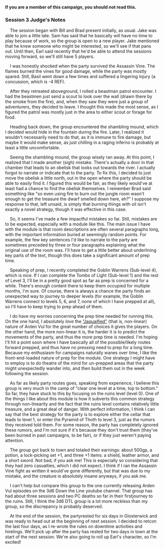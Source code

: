 
**If you are a member of this campaign, you should not read this.**

### Session 3 Judge's Notes

&nbsp;&nbsp;&nbsp;&nbsp;The session began with Bill and Brad present initially, as usual. Jake was able to join a little late. Sam has said that he basically will have no time to play because of work, so the group is open to a new player. Jake mentioned that he knew someone who might be interested, so we'll see if that pans out. Until then, Earl said recently that he'd be able to attend the sessions moving forward, so we'll still have 5 players.

&nbsp;&nbsp;&nbsp;&nbsp;I was honestly shocked when the party survived the Assassin Vine. The flames burned the vines for good damage, while the party was mostly spared. Still, Basil went down a few times and suffered a lingering injury (a concussion, which is -4 REF).

&nbsp;&nbsp;&nbsp;&nbsp;After they retreated aboveground, I rolled a beastman patrol encounter. I had the beastmen just send a scout to look over the wall (drawn there by the smoke from the fire), and, when they saw they were just a group of adventurers, they decided to leave. I thought this made the most sense, as I figured the patrol was mostly just in the area to either scout or forage for food.

&nbsp;&nbsp;&nbsp;&nbsp;Heading back down, the group encountered the shambling mound, which I decided would hide in the fountain during the fire. Later, I realized it wouldn't necessarily need to do that, as it is immune to fire damage, but maybe it would make sense, as just chilling in a raging inferno is probably at least a little uncomfortable.

&nbsp;&nbsp;&nbsp;&nbsp;Seeing the shambling mound, the group wisely ran away. At this point, I realized that I made another (sigh) mistake. There's actually a door in that chamber that leads to an obelisk that looks out towards the river. I actually forgot to narrate or indicate that to the party. To fix this, I decided to just move the obelisk a little north, out in the open where the party should be able to easily find it. I figured this would be fair, as they likely would've at least had a chance to find the obelisk themselves. I remember Brad said something like "so even using fire to burn out the jungle room wasn't enough to get the treasure the dwarf smelled down here, eh?" I suppose my response to that, left unsaid, is simply that burning things with oil isn't exactly a novel strategy, though it was effective in this case.

&nbsp;&nbsp;&nbsp;&nbsp;So, it seems I've made a few impactful mistakes so far. Still, mistakes are to be expected, especially with a module like this. The main issue I have with the module is that room descriptions are often several paragraphs long, with the important information buried at seemingly random points. For example, the few key sentences I'd like to narrate to the party are sometimes preceded by three or four paragraphs explaining what the original use of the room was. I'll have to get a little better about underlining key parts of the text, though this does take a significant amount of prep time.

&nbsp;&nbsp;&nbsp;&nbsp;Speaking of prep, I recently completed the Goblin Warrens (Sub-level 4), which is nice. If I can complete the Tombs of Light (Sub-level 1) and the rest of Level 3, I'll be in a pretty good spot as far as prep is concerned for a while. There's enough content there to keep them occupied for multiple months, I'm sure. Of course, there is always a chance the party finds an unexpected way to journey to deeper levels (for example, the Goblin Warrens connect to levels 5, 6, and 7, none of which I have prepped at all), so I'll have to keep trying to prep ahead of them.

&nbsp;&nbsp;&nbsp;&nbsp;I do have my worries concerning the prep time needed for running this. On the one hand, I absolutely *love* the ["Jaquaified"](https://thealexandrian.networdpress/13085roleplaying-games/jaquaying-the-dungeon) (that is, non-linear) nature of Arden Vul for the great number of choices it gives the players. On the other hand, the more non-linear it is, the harder it is to predict the movements of the party, and thus the more prep time is needed. I'm hoping I'll hit a point soon where I have basically all of the possible/likely routes forward prepped, and thus have no pressing need to prep for a long time. Because my enthusiasm for campaigns naturally wanes over time, I like the front-end-loaded nature of prep for the module. One strategy I might have to employ is to do theatre of the mind for un-prepped areas that the party might unexpectedly wander into, and then build them out in the week following the session.

&nbsp;&nbsp;&nbsp;&nbsp;As far as likely party routes goes, speaking from experience, I believe this group is very much in the camp of "clear one level at a time, top to bottom." So far, they have stuck to this by focusing on the ruins level (level 0). One of the things I like about this module is how it subverts this common strategy through non-linearity and the fact that the ruins level contains relatively little treasure, and a great deal of danger. With perfect information, I think I can say that the best strategy for the party is to explore either the cellar that leads to level 1, or enter the Pyramid of Thoth to level 3, just as the rumors they received told them. For some reason, the party has completely ignored these rumors, and I'm not sure if it's because they don't trust them (they've been burned in past campaigns, to be fair), or if they just weren't paying attention.

&nbsp;&nbsp;&nbsp;&nbsp;The group got back to town and totaled their earnings: about 500gp, a potion, a lock-picking set +1, and three +1 items: a shield, leather armor, and a short sword. Not bad, if you ask me! This is especially so considering that they had zero casualties, which I did not expect. I think if I ran the Assassin Vine fight as written it would've gone differently, but that was due to my mistake, and the creature is absolutely insane anyways, if you ask me.

&nbsp;&nbsp;&nbsp;&nbsp;I can't help but compare this group to the one currently releasing Arden Vul episodes on the 3d6 Down the Line youtube channel. That group has had about three sessions and two PC deaths so far in their firstjourney to the ruins. Still, I think the 3d6 DTL group is a lot more reckless than my group, so the discrepancy is probably deserved. 

&nbsp;&nbsp;&nbsp;&nbsp;At the end of the session, the partyrested for six days in Glosterwick and was ready to head out at the beginning of next session. I decided to retcon the last four days, as I re-wrote the rules on downtime activities and hirelings. We'll pick up after the party has rested for two days in town at the start of the next session. We're also going to roll up Earl's character, so I'm excited!
